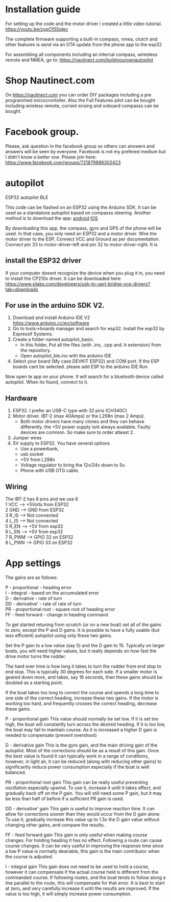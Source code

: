 # Installation guide
For setting up the code and the motor driver i created a little video tutorial.
https://youtu.be/zypO15Sglec

The complete firmware supporting a built-in compass, nmea, clutch and other features is send via an OTA update from the phone app to the esp32

For assembling all components including an internal compass, wiresless remote and NMEA, go to:
https://nautinect.com/buildyourownautopilot

# Shop Nautinect.com
On https://nautinect.com you can order  DIY packages including a pre programmed microcrontoller. Also the Full Features pilot can be bought including wireless remote, current ensing and onboard compasss can be bought.

# Facebook group.
Please, ask question in the facebook group so others can answers and answers will be seen by everyone. Facebook is not my prefered medium but I didn't know a better one. Please join here: https://www.facebook.com/groups/721879886302423



# autopilot
ESP32 autopilot BLE

This code can be flashed on an ESP32 using the Arduino SDK.
It can be used as a standalone autopilot based on compasss steering. Another method is to download the app:
[android](https://play.google.com/apps/testing/com.sailtactical.autopilot)
[IOS](https://apps.apple.com/nl/app/nautinect-autopilot/id6473739289)

By downloading this app, the compass, gyro and GPS of the phone will be used. In that case, you only need an ESP32 and a motor driver. Wire the motor driver to the ESP, Connect VCC and Ground as per documentation. Connect pin 33 to motor-driver-left and pin 32 to motor-driver-right. It is

## install the ESP32 driver
If your computer doesnt recognize the device when you plug it in, you need to install the CP210x driver. It can be downloaded here:
https://www.silabs.com/developers/usb-to-uart-bridge-vcp-drivers?tab=downloads



## For use in the arduino SDK V2. 

1. Download and install Arduino IDE V2 https://www.arduino.cc/en/software
2. Go to tools->boards manager and search for esp32. Install the esp32 by Espressif Systems.
3. Create a folder named autopilot_basic.
   - In this folder, Put all the files (with .ino, .cpp and .h extension) from the repository.
   - Open autopilot_ble.ino with the arduino IDE
4. Select your board (My case DEVKIT ESP32) and COM port. If the ESP boards cant be selected. please add ESP to the arduino IDE
Run

Now open te app on your phone. It will search for a bluetooth device called autopilot. When its found, connect to it.

## Hardware
1. ESP32. I prefer an USB-C type with 32 pins (CH340C)
2. Motor driver. IBT-2 (max 40Amps) or the L298n (max 2 Amps).
   - Both motor drivers have many clones and they can behave differently. the +5V power supply isnt always available. Faulty devices are common. So make sure to order atleast 2. 
4. Jumper wires
5. 5V supply to ESP32. You have several options
   - Use a powerbank,
   - usb socket
   - +5V from L298n
   - Voltage regulator to bring the 12v/24v down to 5v.
   - Phone with USB OTG cable.  
  
## Wiring
The IBT-2 has 8 pins and we use 6  
1 VCC --> +5Volts from ESP32  
2 GND --> GND from ESP32  
3 R_IS --> Not connected  
4 L_IS --> Not connected  
5 R_EN --> +5V from esp32  
6 L_EN --> +5V from esp32  
7 R_PWM --> GPIO 32 on ESP32  
8 L_PWN --> GPIO 33 on ESP32  

# App settings 

The gains are as follows:  
  
P - proportional - heading error  
I - integral - based on the accumulated error  
D - derivative - rate of turn  
DD - derivative' - rate of rate of turn  
PR - proportional root - square root of heading error  
FF - feed forward - change in heading command  


To get started retuning from scratch (or on a new boat) set all of the gains to zero, except the P and D gains. It is possible to have a fully usable (but less efficient) autopilot using only these two gains.

Set the P gain to a low value (say 5) and the D gain to 15. Typically on larger boats, you will need higher values, but it really depends on how fast the drive motor turns the rudder.

The hard over time is how long it takes to turn the rudder from end stop to end stop. This is typically 30 degrees for each side. If a smaller motor is geared down more, and takes, say 16 seconds, then these gains should be doubled  as a starting point.

If the boat takes too long to correct the course and spends a long time to one side of the correct heading, increase these two gains. If the motor is working too hard, and frequently crosses the correct heading, decrease these gains.

P - proportional gain This value should normally be set low. If it is set too high, the boat will constantly turn across the desired heading. If it is too low, the boat may fail to maintain course. As it is increased a higher D gain is needed to compensate (prevent overshoot)

D - derivative gain This is the gyro gain, and the main driving gain of the autopilot. Most of the corrections should be as a result of this gain. Once the best value is found it can typically work in a range of conditions, however, in light air, it can be reduced (along with reducing other gains) to significantly reduce power consumption especially if the boat is well balanced.

PR - proportional root gain This gain can be really useful preventing oscillation especially upwind. To use it, increase it until it takes effect, and gradually back off on the P gain. You will still need some P gain, but it may be less than half of before if a sufficient PR gain is used.

DD - derivative' gain This gain is useful to improve reaction time. It can allow for corrections sooner than they would occur from the D gain alone. To use it, gradually increase this value up to 1.5x the D gain value without changing other gains, and compare the results.

FF - feed forward gain This gain is only useful when making course changes. For holding heading it has no effect. Following a route can cause course changes. It can be very useful in improving the response time since a low P value is normally desirable, this gain is the main contributor when the course is adjusted.

I - integral gain This gain does not need to be used to hold a course, however it can compensate if the actual course held is different from the commanded course. If following routes, and the boat tends to follow along a line parallel to the route, this will compensate for that error. It is best to start at zero, and very carefully increase it until the results are improved. If the value is too high, it will simply increase power consumption.
